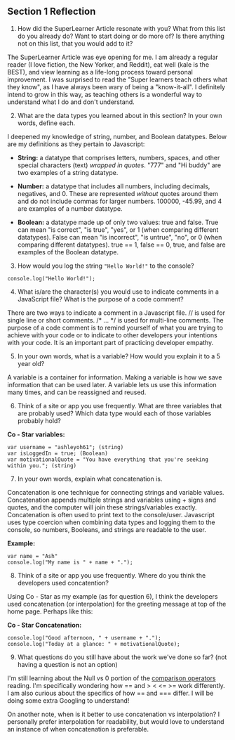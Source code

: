 ## Section 1 Reflection

1. How did the SuperLearner Article resonate with you? What from this list do you already do? Want to start doing or do more of? Is there anything not on this list, that you would add to it?

The SuperLearner Article was eye opening for me. I am already a regular reader (I love fiction, the New Yorker, and Reddit), eat well (kale is the BEST), and view learning as a life-long process toward personal improvement. I was surprised to read the "Super learners teach others what they know", as I have always been wary of being a "know-it-all". I definitely intend to grow in this way, as teaching others is a wonderful way to understand what I do and don't understand.

2. What are the data types you learned about in this section? In your own words, define each.

I deepened my knowledge of string, number, and Boolean datatypes. Below are my definitions as they pertain to Javascript:

- **String:** a datatype that comprises letters, numbers, spaces, and other special characters (text) *wrapped in quotes*. "777" and "Hi buddy" are two examples of a string datatype.

- **Number:** a datatype that includes all numbers, including decimals, negatives, and 0. These are represented *without* quotes around them and do not include commas for larger numbers. 100000, -45.99, and 4 are examples of a number datatype.

- **Boolean:** a datatype made up of only two values: true and false. True can mean "is correct", "is true", "yes", or 1 (when comparing different datatypes). False can mean "is incorrect", "is untrue", "no", or 0 (when comparing different datatypes). true == 1, false == 0, true, and false are examples of the Boolean datatype.

3. How would you log the string `"Hello World!"` to the console?

`console.log("Hello World!");`

4. What is/are the character(s) you would use to indicate comments in a JavaScript file? What is the purpose of a code comment?

There are two ways to indicate a comment in a Javascript file. // is used for single line or short comments. /* ... */ is used for multi-line comments. The purpose of a code comment is to remind yourself of what you are trying to achieve with your code or to indicate to other developers your intentions with your code. It is an important part of practicing developer empathy.

5. In your own words, what is a variable? How would you explain it to a 5 year old?

A variable is a container for information. Making a variable is how we save information that can be used later. A variable lets us use this information many times, and can be reassigned and reused.

6. Think of a site or app you use frequently. What are three variables that are probably used? Which data type would each of those variables probably hold?

**Co - Star variables:**

```
var username = "ashleyoh61"; (string)
var isLoggedIn = true; (Boolean)
var motivationalQuote = "You have everything that you're seeking within you."; (string)
```

7. In your own words, explain what concatenation is.

Concatenation is one technique for connecting strings and variable values. Concatenation appends multiple strings and variables using + signs and quotes, and the computer will join these strings/variables exactly. Concatenation is often used to print text to the console/user. Javascript uses type coercion when combining data types and logging them to the console, so numbers, Booleans, and strings are readable to the user.

**Example:**

```
var name = "Ash"
console.log("My name is " + name + ".");
```

8. Think of a site or app you use frequently. Where do you think the developers used concatention?

Using Co - Star as my example (as for question 6), I think the developers used concatenation (or interpolation) for the greeting message at top of the home page. Perhaps like this:

**Co - Star Concatenation:**

```
console.log("Good afternoon, " + username + ".");
console.log("Today at a glance: " + motivationalQuote);
```

9. What questions do you still have about the work we've done so far? (not having a question is not an option)

I'm still learning about the Null vs 0 portion of the [comparison operators](https://javascript.info/comparison) reading. I'm specifically wondering how == and > < <= >= work differently. I am also curious about the specifics of how == and === differ. I will be doing some extra Googling to understand!

On another note, when is it better to use concatenation vs interpolation? I personally prefer interpolation for readability, but would love to understand an instance of when concatenation is preferable.
